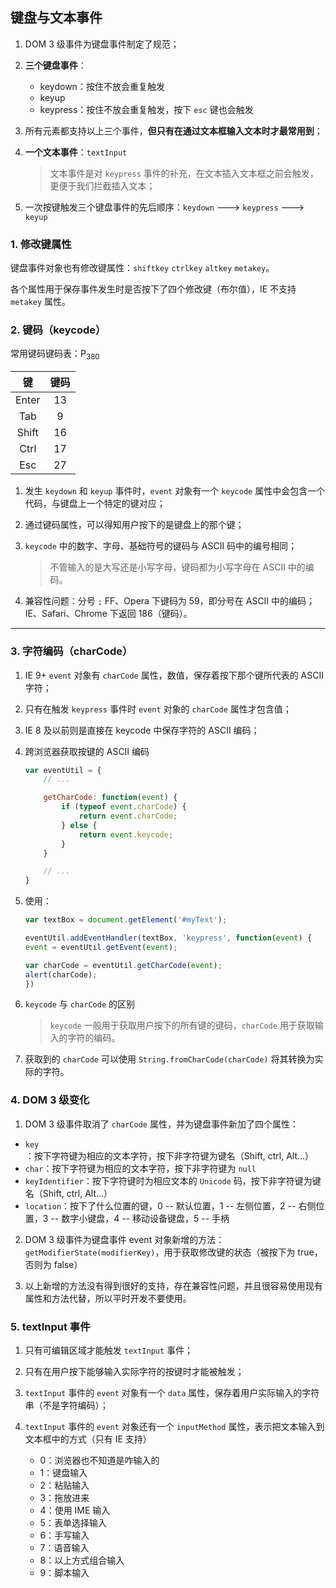 ## 键盘与文本事件
1. DOM 3 级事件为键盘事件制定了规范；

2. **三个键盘事件**：
    * keydown：按住不放会重复触发
    * keyup
    * keypress：按住不放会重复触发，按下 `esc` 键也会触发

3. 所有元素都支持以上三个事件，**但只有在通过文本框输入文本时才最常用到**；

4. **一个文本事件**：`textInput`
    >文本事件是对 `keypress` 事件的补充，在文本插入文本框之前会触发，更便于我们拦截插入文本；

5. 一次按键触发三个键盘事件的先后顺序：`keydown` ---> `keypress` ---> `keyup`

### 1. 修改键属性
键盘事件对象也有修改键属性：`shiftkey` `ctrlkey` `altkey` `metakey`。

各个属性用于保存事件发生时是否按下了四个修改键（布尔值），IE 不支持 `metakey` 属性。

### 2. 键码（keycode）
常用键码键码表：P<sub>380</sub>

|键|键码|
|:---:|:---:|
|Enter|13|
|Tab|9|
|Shift|16|
|Ctrl|17|
|Esc|27|


1. 发生 `keydown` 和 `keyup` 事件时，`event` 对象有一个 `keycode` 属性中会包含一个代码，与键盘上一个特定的键对应；

2. 通过键码属性，可以得知用户按下的是键盘上的那个键；

3. `keycode` 中的数字、字母、基础符号的键码与 ASCII 码中的编号相同；
    > 不管输入的是大写还是小写字母，键码都为小写字母在 ASCII 中的编码。

4. 兼容性问题：分号 `;`
    FF、Opera 下键码为 59，即分号在 ASCII 中的编码；IE、Safari、Chrome 下返回 186（键码）。

---
### 3. 字符编码（charCode）
1. IE 9+ `event` 对象有 `charCode` 属性，数值，保存着按下那个键所代表的 ASCII 字符；

2. 只有在触发 `keypress` 事件时 `event` 对象的 `charCode` 属性才包含值；

3. IE 8 及以前则是直接在 keycode 中保存字符的 ASCII 编码；

4. 跨浏览器获取按键的 ASCII 编码
    ```javascript
    var eventUtil = {
        // ...

        getCharCode: function(event) {
            if (typeof event.charCode) {
                return event.charCode;
            } else {
                return event.keycode;
            }
        }

        // ...
    }
    ```

5. 使用：
    ```javascript
    var textBox = document.getElement('#myText');

    eventUtil.addEventHandler(textBox, 'keypress', function(event) {
    event = eventUtil.getEvent(event);

    var charCode = eventUtil.getCharCode(event);
    alert(charCode);
    })
    ```

6. `keycode` 与 `charCode` 的区别
    > `keycode` 一般用于获取用户按下的所有键的键码，`charCode` 用于获取输入的字符的编码。

7. 获取到的 `charCode` 可以使用 `String.fromCharCode(charCode)` 将其转换为实际的字符。

### 4. DOM 3 级变化
1. DOM 3 级事件取消了 `charCode` 属性，并为键盘事件新加了四个属性：

* `key`：按下字符键为相应的文本字符，按下非字符键为键名（Shift, ctrl, Alt...）
* `char`：按下字符键为相应的文本字符，按下非字符键为 `null`
* `keyIdentifier`：按下字符键时为相应文本的 `Unicode` 码，按下非字符键为键名（Shift, ctrl, Alt...）
* `location`：按下了什么位置的键，0 -- 默认位置，1 -- 左侧位置，2 -- 右侧位置，3 -- 数字小键盘，4 -- 移动设备键盘，5 -- 手柄

2. DOM 3 级事件为键盘事件 event 对象新增的方法：`getModifierState(modifierKey)`，用于获取修改键的状态（被按下为 true，否则为 false）

3. 以上新增的方法没有得到很好的支持，存在兼容性问题，并且很容易使用现有属性和方法代替，所以平时开发不要使用。

### 5. textInput 事件
1. 只有可编辑区域才能触发 `textInput` 事件；

2. 只有在用户按下能够输入实际字符的按键时才能被触发；

3. `textInput` 事件的 `event` 对象有一个 `data` 属性，保存着用户实际输入的字符串（不是字符编码）；

4. `textInput` 事件的 `event` 对象还有一个 `inputMethod` 属性，表示把文本输入到文本框中的方式（只有 IE 支持）
    * 0：浏览器也不知道是咋输入的
    * 1：键盘输入
    * 2：粘贴输入
    * 3：拖放进来
    * 4：使用 IME 输入
    * 5：表单选择输入
    * 6：手写输入
    * 7：语音输入
    * 8：以上方式组合输入
    * 9：脚本输入
